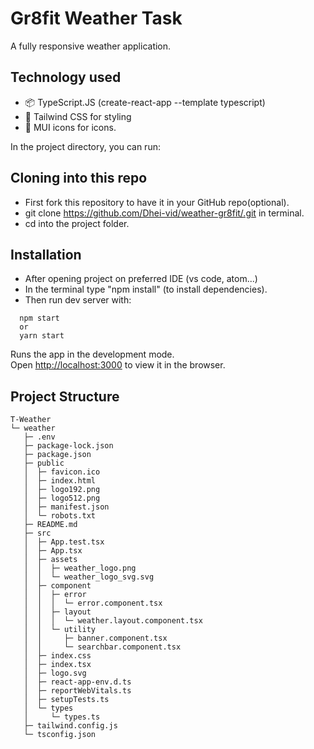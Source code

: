 # Gr8fit Weather Task

A fully responsive weather application.

## Technology used

- 📦 TypeScript.JS (create-react-app --template typescript)
- 🎨 Tailwind CSS for styling
- 🎨 MUI icons for icons.

In the project directory, you can run:

## Cloning into this repo
- First fork this repository to have it in your GitHub repo(optional).
- git clone https://github.com/Dhei-vid/weather-gr8fit/.git in terminal.
- cd into the project folder.

## Installation

- After opening project on preferred IDE (vs code, atom...)
- In the terminal type "npm install" (to install dependencies).
- Then run dev server with:

```
  npm start
  or
  yarn start
```

Runs the app in the development mode.\
Open [http://localhost:3000](http://localhost:3000) to view it in the browser.

## Project Structure


```
T-Weather
└─ weather
   ├─ .env
   ├─ package-lock.json
   ├─ package.json
   ├─ public
   │  ├─ favicon.ico
   │  ├─ index.html
   │  ├─ logo192.png
   │  ├─ logo512.png
   │  ├─ manifest.json
   │  └─ robots.txt
   ├─ README.md
   ├─ src
   │  ├─ App.test.tsx
   │  ├─ App.tsx
   │  ├─ assets
   │  │  ├─ weather_logo.png
   │  │  └─ weather_logo_svg.svg
   │  ├─ component
   │  │  ├─ error
   │  │  │  └─ error.component.tsx
   │  │  ├─ layout
   │  │  │  └─ weather.layout.component.tsx
   │  │  └─ utility
   │  │     ├─ banner.component.tsx
   │  │     └─ searchbar.component.tsx
   │  ├─ index.css
   │  ├─ index.tsx
   │  ├─ logo.svg
   │  ├─ react-app-env.d.ts
   │  ├─ reportWebVitals.ts
   │  ├─ setupTests.ts
   │  └─ types
   │     └─ types.ts
   ├─ tailwind.config.js
   └─ tsconfig.json

```
